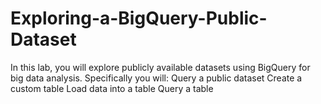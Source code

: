 # Exploring-a-BigQuery-Public-Dataset
In this lab, you will explore publicly available datasets using BigQuery for big data analysis. Specifically you will:  Query a public dataset  Create a custom table  Load data into a table  Query a table
